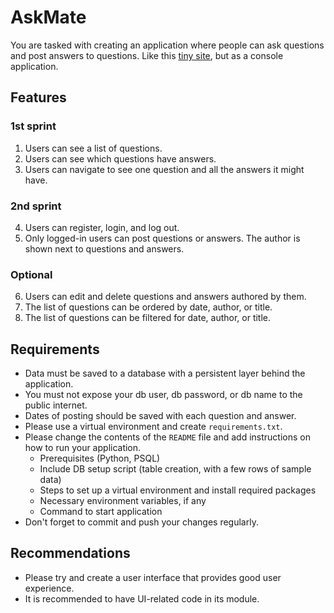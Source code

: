 # AskMate

You are tasked with creating an application where people can ask questions and post answers to questions.
Like this [tiny site](https://stackoverflow.com/questions/19747371/python-exit-commands-why-so-many-and-when-should-each-be-used/),
but as a console application.

## Features

### 1st sprint

1. Users can see a list of questions.
2. Users can see which questions have answers.
3. Users can navigate to see one question and all the answers it might have.

### 2nd sprint

4. Users can register, login, and log out. 
5. Only logged-in users can post questions or answers. The author is shown next to questions and answers.

### Optional

6. Users can edit and delete questions and answers authored by them.
7. The list of questions can be ordered by date, author, or title.
8. The list of questions can be filtered for date, author, or title.

## Requirements

* Data must be saved to a database with a persistent layer behind the application.
* You must not expose your db user, db password, or db name to the public internet.
* Dates of posting should be saved with each question and answer.
* Please use a virtual environment and create `requirements.txt`.
* Please change the contents of the `README` file and add instructions on how to run your application.
  * Prerequisites (Python, PSQL)
  * Include DB setup script (table creation, with a few rows of sample data)
  * Steps to set up a virtual environment and install required packages
  * Necessary environment variables, if any
  * Command to start application
* Don't forget to commit and push your changes regularly.

## Recommendations

* Please try and create a user interface that provides good user experience.
* It is recommended to have UI-related code in its module.
